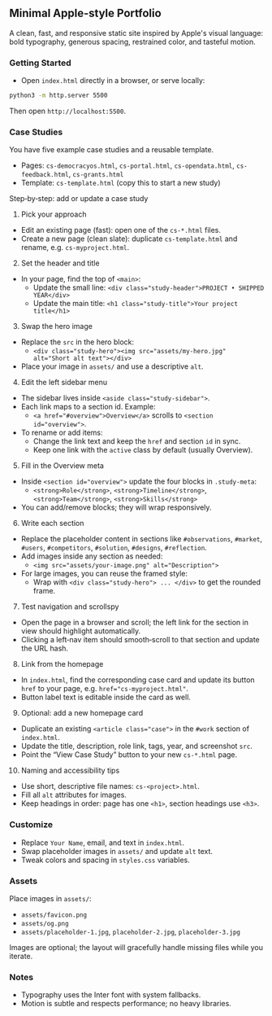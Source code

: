 ## Minimal Apple-style Portfolio

A clean, fast, and responsive static site inspired by Apple's visual language: bold typography, generous spacing, restrained color, and tasteful motion.

### Getting Started

- Open `index.html` directly in a browser, or serve locally:

```bash
python3 -m http.server 5500
```

Then open `http://localhost:5500`.

### Case Studies

You have five example case studies and a reusable template.

- Pages: `cs-democracyos.html`, `cs-portal.html`, `cs-opendata.html`, `cs-feedback.html`, `cs-grants.html`
- Template: `cs-template.html` (copy this to start a new study)

Step‑by‑step: add or update a case study

1) Pick your approach
- Edit an existing page (fast): open one of the `cs-*.html` files.
- Create a new page (clean slate): duplicate `cs-template.html` and rename, e.g. `cs-myproject.html`.

2) Set the header and title
- In your page, find the top of `<main>`:
  - Update the small line: `<div class="study-header">PROJECT • SHIPPED YEAR</div>`
  - Update the main title: `<h1 class="study-title">Your project title</h1>`

3) Swap the hero image
- Replace the `src` in the hero block:
  - `<div class="study-hero"><img src="assets/my-hero.jpg" alt="Short alt text"></div>`
- Place your image in `assets/` and use a descriptive `alt`.

4) Edit the left sidebar menu
- The sidebar lives inside `<aside class="study-sidebar">`.
- Each link maps to a section id. Example:
  - `<a href="#overview">Overview</a>` scrolls to `<section id="overview">`.
- To rename or add items:
  - Change the link text and keep the `href` and section `id` in sync.
  - Keep one link with the `active` class by default (usually Overview).

5) Fill in the Overview meta
- Inside `<section id="overview">` update the four blocks in `.study-meta`:
  - `<strong>Role</strong>`, `<strong>Timeline</strong>`, `<strong>Team</strong>`, `<strong>Skills</strong>`
- You can add/remove blocks; they will wrap responsively.

6) Write each section
- Replace the placeholder content in sections like `#observations`, `#market`, `#users`, `#competitors`, `#solution`, `#designs`, `#reflection`.
- Add images inside any section as needed:
  - `<img src="assets/your-image.png" alt="Description">`
- For large images, you can reuse the framed style:
  - Wrap with `<div class="study-hero"> ... </div>` to get the rounded frame.

7) Test navigation and scrollspy
- Open the page in a browser and scroll; the left link for the section in view should highlight automatically.
- Clicking a left‑nav item should smooth‑scroll to that section and update the URL hash.

8) Link from the homepage
- In `index.html`, find the corresponding case card and update its button `href` to your page, e.g. `href="cs-myproject.html"`.
- Button label text is editable inside the card as well.

9) Optional: add a new homepage card
- Duplicate an existing `<article class="case">` in the `#work` section of `index.html`.
- Update the title, description, role link, tags, year, and screenshot `src`.
- Point the “View Case Study” button to your new `cs-*.html` page.

10) Naming and accessibility tips
- Use short, descriptive file names: `cs-<project>.html`.
- Fill all `alt` attributes for images.
- Keep headings in order: page has one `<h1>`, section headings use `<h3>`.

### Customize

- Replace `Your Name`, email, and text in `index.html`.
- Swap placeholder images in `assets/` and update `alt` text.
- Tweak colors and spacing in `styles.css` variables.

### Assets

Place images in `assets/`:

- `assets/favicon.png`
- `assets/og.png`
- `assets/placeholder-1.jpg`, `placeholder-2.jpg`, `placeholder-3.jpg`

Images are optional; the layout will gracefully handle missing files while you iterate.

### Notes

- Typography uses the Inter font with system fallbacks.
- Motion is subtle and respects performance; no heavy libraries.

